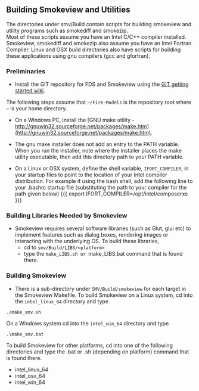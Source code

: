 ## Building Smokeview and Utilities

The directories under smv/Build contain scripts for building smokeview and utility programs such as smokediff and  smokezip.  
Most of these scripts assume you have an Intel C/C++ compiler installed.  Smokeview, smokediff and smokezip also
assume you have an Intel Fortran Compiler.  Linux and OSX build directories also have scripts for building
these applications using gnu compilers (gcc and gfortran). 

### Preliminaries

  * Install the GIT repository for FDS and Smokeview using the [GIT getting started wiki](https://github.com/firemodels/fds/wiki/Git-Notes-Getting-Started).  

The following steps assume that `~/Fire-Models` is the repository root where `~` is your home directory.

  * On a Windows PC, install the [GNU make utility - http://gnuwin32.sourceforge.net/packages/make.htm](http://gnuwin32.sourceforge.net/packages/make.htm).

  * The gnu make installer does not add an entry to the PATH variable.  When you run the installer, note where the installer places the make utility executable, then add this directory path to your PATH variable. 

  * On a Linux or OSX system, define the shell variable, `IFORT_COMPILER`, in your startup files to point to the location of your Intel compiler distribution.  For example if using the bash shell, add the following line to your .bashrc startup file (substituting the path to your compiler for the path given below)
{{{
export IFORT_COMPILER=/opt/intel/composerxe
}}}

### Building Libraries Needed by Smokeview

  * Smokeview requires several software libraries (such as Glut, glui etc) to implement features such as dialog boxes, rendering images or interacting with the underlying OS.  To build these libraries, 
      * cd to `smv/Build/LIBS/<platform>` 
      * type the `make_LIBS.sh or `make_LIBS.bat command that is found there.

### Building Smokeview 

  * There is a sub-directory under `SMV/Build/smokeview` for each target in the Smokeview Makefile.  To build Smokeview on a Linux system, cd into the `intel_linux_64` directory and type

   ```./make_smv.sh```

On a Windows system cd into the `intel_win_64` directory and type

   ```.\make_smv.bat ```

To build Smokeview for other platforms, cd into one of the following directories and type the .bat or .sh (depending on platform) command that is found there.

  *  intel_linux_64
  *  intel_osx_64
  *  intel_win_64





